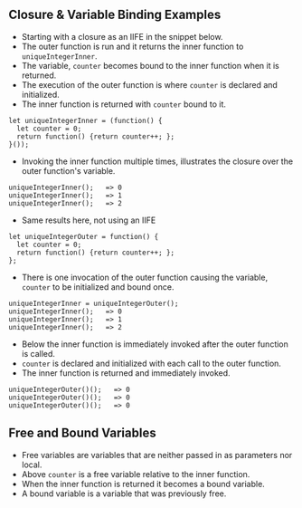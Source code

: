  ## Closure & Variable Binding Examples

 * Starting with a closure as an IIFE in the snippet below.
 * The outer function is run and it returns the inner function to ```uniqueIntegerInner```.
 * The variable, ```counter``` becomes bound to the inner function when it is returned.  
 * The execution of the outer function is where  ```counter``` is declared and initialized.  
 * The inner function is returned with ```counter``` bound to it.
```
let uniqueIntegerInner = (function() {
  let counter = 0;
  return function() {return counter++; };
}());
```

 * Invoking the inner function multiple times, illustrates the closure over the outer function's variable.  
```
uniqueIntegerInner();   => 0
uniqueIntegerInner();   => 1
uniqueIntegerInner();   => 2
```
 * Same results here, not using an IIFE  
```
let uniqueIntegerOuter = function() { 
  let counter = 0;
  return function() {return counter++; };
};
```
 * There is one invocation of the outer function causing the variable, ```counter``` to be initialized and bound once.  
```
uniqueIntegerInner = uniqueIntegerOuter();
uniqueIntegerInner();   => 0
uniqueIntegerInner();   => 1
uniqueIntegerInner();   => 2
```

 * Below the inner function is immediately invoked after the outer function is called.   
 * ```counter``` is declared and initialized with each call to the outer function.  
 * The inner function is returned and immediately invoked. 
```
uniqueIntegerOuter()();   => 0
uniqueIntegerOuter()();   => 0
uniqueIntegerOuter()();   => 0
```

 ## Free and Bound Variables
 * Free variables are variables that are neither passed in as parameters nor local.
 * Above ```counter``` is a free variable relative to the inner function. 
 * When the inner function is returned it becomes a bound variable.
 * A bound variable is a variable that was previously free.
